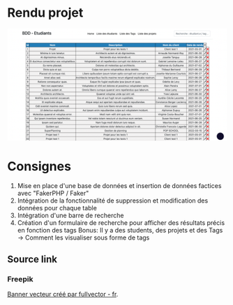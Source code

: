 # Rendu projet 
![Aperçu du projet](/apercu.png "Aperçu")


# Consignes
1. Mise en place d'une base de données et insertion de données factices avec "FakerPHP / Faker"
2. Intégration de la fonctionnalité de suppression et modification des données pour chaque table
3. Intégration d'une barre de recherche 
4. Création d'un formulaire de recherche pour afficher des résultats précis en fonction des tags
Bonus: Il y a des students, des projets et des Tags -> Comment les visualiser sous forme de tags
## Source link
### Freepik
[Banner vecteur créé par fullvector - fr](https://fr.freepik.com/vecteurs/banner).

